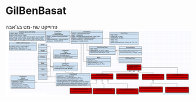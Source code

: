 # GilBenBasat
פרוייקט שח-מט בג'אבה
![project uml](https://github.com/OrtHolonJava/GilBenBasat/blob/master/project-uml.png)
